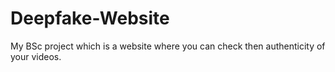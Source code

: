 # Deepfake-Website
My BSc project which is a website where you can check then authenticity of your videos.

